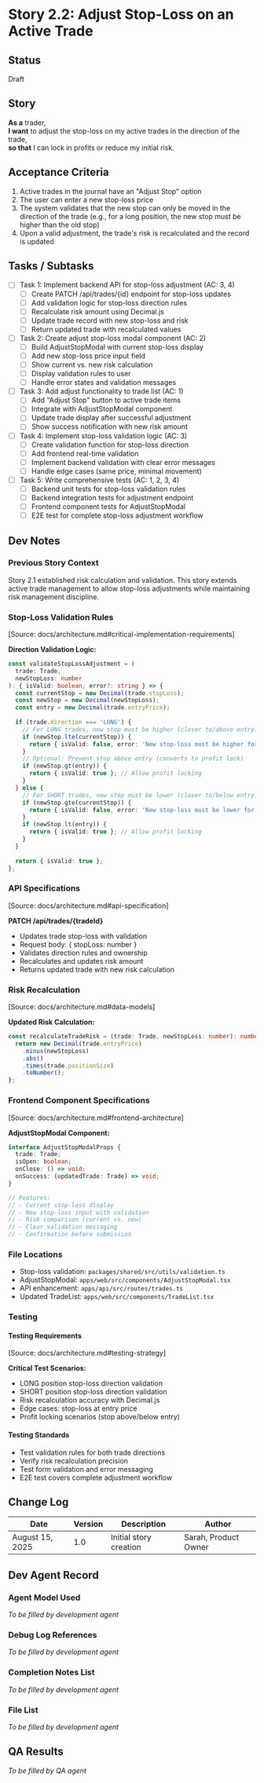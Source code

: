 # Story 2.2: Adjust Stop-Loss on an Active Trade

## Status
Draft

## Story
**As a** trader,  
**I want** to adjust the stop-loss on my active trades in the direction of the trade,  
**so that** I can lock in profits or reduce my initial risk.

## Acceptance Criteria

1. Active trades in the journal have an "Adjust Stop" option
2. The user can enter a new stop-loss price
3. The system validates that the new stop can only be moved in the direction of the trade (e.g., for a long position, the new stop must be higher than the old stop)
4. Upon a valid adjustment, the trade's risk is recalculated and the record is updated

## Tasks / Subtasks

- [ ] Task 1: Implement backend API for stop-loss adjustment (AC: 3, 4)
  - [ ] Create PATCH /api/trades/{id} endpoint for stop-loss updates
  - [ ] Add validation logic for stop-loss direction rules
  - [ ] Recalculate risk amount using Decimal.js
  - [ ] Update trade record with new stop-loss and risk
  - [ ] Return updated trade with recalculated values

- [ ] Task 2: Create adjust stop-loss modal component (AC: 2)
  - [ ] Build AdjustStopModal with current stop-loss display
  - [ ] Add new stop-loss price input field
  - [ ] Show current vs. new risk calculation
  - [ ] Display validation rules to user
  - [ ] Handle error states and validation messages

- [ ] Task 3: Add adjust functionality to trade list (AC: 1)
  - [ ] Add "Adjust Stop" button to active trade items
  - [ ] Integrate with AdjustStopModal component
  - [ ] Update trade display after successful adjustment
  - [ ] Show success notification with new risk amount

- [ ] Task 4: Implement stop-loss validation logic (AC: 3)
  - [ ] Create validation function for stop-loss direction
  - [ ] Add frontend real-time validation
  - [ ] Implement backend validation with clear error messages
  - [ ] Handle edge cases (same price, minimal movement)

- [ ] Task 5: Write comprehensive tests (AC: 1, 2, 3, 4)
  - [ ] Backend unit tests for stop-loss validation rules
  - [ ] Backend integration tests for adjustment endpoint
  - [ ] Frontend component tests for AdjustStopModal
  - [ ] E2E test for complete stop-loss adjustment workflow

## Dev Notes

### Previous Story Context
Story 2.1 established risk calculation and validation. This story extends active trade management to allow stop-loss adjustments while maintaining risk management discipline.

### Stop-Loss Validation Rules
[Source: docs/architecture.md#critical-implementation-requirements]

**Direction Validation Logic:**
```typescript
const validateStopLossAdjustment = (
  trade: Trade, 
  newStopLoss: number
): { isValid: boolean; error?: string } => {
  const currentStop = new Decimal(trade.stopLoss);
  const newStop = new Decimal(newStopLoss);
  const entry = new Decimal(trade.entryPrice);
  
  if (trade.direction === 'LONG') {
    // For LONG trades, new stop must be higher (closer to/above entry)
    if (newStop.lte(currentStop)) {
      return { isValid: false, error: 'New stop-loss must be higher for LONG positions' };
    }
    // Optional: Prevent stop above entry (converts to profit lock)
    if (newStop.gt(entry)) {
      return { isValid: true }; // Allow profit locking
    }
  } else {
    // For SHORT trades, new stop must be lower (closer to/below entry)
    if (newStop.gte(currentStop)) {
      return { isValid: false, error: 'New stop-loss must be lower for SHORT positions' };
    }
    if (newStop.lt(entry)) {
      return { isValid: true }; // Allow profit locking
    }
  }
  
  return { isValid: true };
};
```

### API Specifications
[Source: docs/architecture.md#api-specification]

**PATCH /api/trades/{tradeId}**
- Updates trade stop-loss with validation
- Request body: { stopLoss: number }
- Validates direction rules and ownership
- Recalculates and updates risk amount
- Returns updated trade with new risk calculation

### Risk Recalculation
[Source: docs/architecture.md#data-models]

**Updated Risk Calculation:**
```typescript
const recalculateTradeRisk = (trade: Trade, newStopLoss: number): number => {
  return new Decimal(trade.entryPrice)
    .minus(newStopLoss)
    .abs()
    .times(trade.positionSize)
    .toNumber();
};
```

### Frontend Component Specifications
[Source: docs/architecture.md#frontend-architecture]

**AdjustStopModal Component:**
```typescript
interface AdjustStopModalProps {
  trade: Trade;
  isOpen: boolean;
  onClose: () => void;
  onSuccess: (updatedTrade: Trade) => void;
}

// Features:
// - Current stop-loss display
// - New stop-loss input with validation
// - Risk comparison (current vs. new)
// - Clear validation messaging
// - Confirmation before submission
```

### File Locations
- Stop-loss validation: `packages/shared/src/utils/validation.ts`
- AdjustStopModal: `apps/web/src/components/AdjustStopModal.tsx`
- API enhancement: `apps/api/src/routes/trades.ts`
- Updated TradeList: `apps/web/src/components/TradeList.tsx`

### Testing

#### Testing Requirements
[Source: docs/architecture.md#testing-strategy]

**Critical Test Scenarios:**
- LONG position stop-loss direction validation
- SHORT position stop-loss direction validation
- Risk recalculation accuracy with Decimal.js
- Edge cases: stop-loss at entry price
- Profit locking scenarios (stop above/below entry)

#### Testing Standards
- Test validation rules for both trade directions
- Verify risk recalculation precision
- Test form validation and error messaging
- E2E test covers complete adjustment workflow

## Change Log
| Date | Version | Description | Author |
|------|---------|-------------|--------|
| August 15, 2025 | 1.0 | Initial story creation | Sarah, Product Owner |

## Dev Agent Record

### Agent Model Used
_To be filled by development agent_

### Debug Log References
_To be filled by development agent_

### Completion Notes List
_To be filled by development agent_

### File List
_To be filled by development agent_

## QA Results
_To be filled by QA agent_